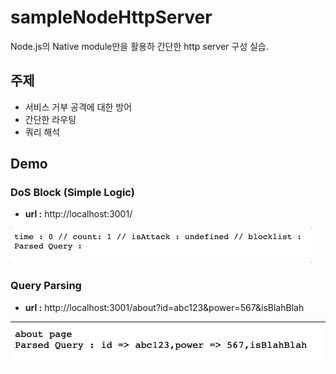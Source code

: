 # sampleNodeHttpServer

Node.js의 Native module만을 활용하 간단한 http server 구성 실습.

## 주제

- 서비스 거부 공격에 대한 방어
- 간단한 라우팅
- 쿼리 해석

## Demo

### DoS Block (Simple Logic)

- **url :** http://localhost:3001/

!["demo capture"](images/demo2.gif)

### Query Parsing

- **url :** http://localhost:3001/about?id=abc123&power=567&isBlahBlah

!["demo capture"](images/demo.jpg)
